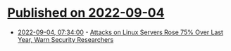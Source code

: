 # [Published on 2022-09-04](index.md)

* [2022-09-04, 07:34:00](https://linux.slashdot.org/story/22/09/03/1940245/attacks-on-linux-servers-rose-75-over-last-year-warn-security-researchers?utm_source=rss1.0mainlinkanon&utm_medium=feed) - [Attacks on Linux Servers Rose 75% Over Last Year, Warn Security Researchers](https://linux.slashdot.org/story/22/09/03/1940245/attacks-on-linux-servers-rose-75-over-last-year-warn-security-researchers?utm_source=rss1.0mainlinkanon&utm_medium=feed)
